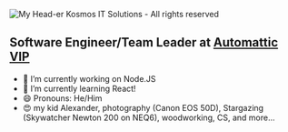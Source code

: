 ![My Head-er](http://tech-pills.kosmos-it.com/wp-content/uploads/sites/2/2018/10/kosmos_logo.jpg)
Kosmos IT Solutions - All rights reserved

## Software Engineer/Team Leader at [Automattic VIP](https://wpvip.com)

- 🔭 I’m currently working on Node.JS
- 🌱 I’m currently learning React!
- 😄 Pronouns: He/Him
- 😍 my kid Alexander, photography (Canon EOS 50D), Stargazing (Skywatcher Newton 200 on NEQ6), woodworking, CS, and more...
